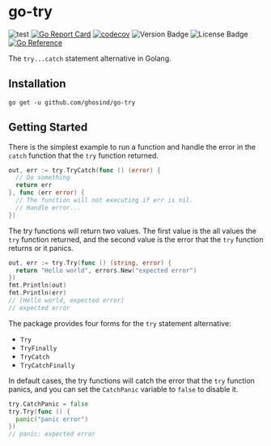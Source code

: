 # go-try

![test](https://github.com/ghosind/go-try/workflows/test/badge.svg)
[![Go Report Card](https://goreportcard.com/badge/github.com/ghosind/go-try)](https://goreportcard.com/report/github.com/ghosind/go-try)
[![codecov](https://codecov.io/gh/ghosind/go-try/branch/main/graph/badge.svg)](https://codecov.io/gh/ghosind/go-try)
![Version Badge](https://img.shields.io/github/v/release/ghosind/go-try)
![License Badge](https://img.shields.io/github/license/ghosind/go-try)
[![Go Reference](https://pkg.go.dev/badge/github.com/ghosind/go-try.svg)](https://pkg.go.dev/github.com/ghosind/go-try)

The `try...catch` statement alternative in Golang.

## Installation

```
go get -u github.com/ghosind/go-try
```

## Getting Started

There is the simplest example to run a function and handle the error in the `catch` function that the `try` function returned.

```go
out, err := try.TryCatch(func () (error) {
  // Do something
  return err
}, func (err error) {
  // The function will not executing if err is nil.
  // Handle error...
})
```

The try functions will return two values. The first value is the all values the `try` function returned, and the second value is the error that the `try` function returns or it panics.

```go
out, err := try.Try(func () (string, error) {
  return "Hello world", errors.New("expected error")
})
fmt.Println(out)
fmt.Println(err)
// [Hello world, expected error]
// expected error
```

The package provides four forms for the `try` statement alternative:

- `Try`
- `TryFinally`
- `TryCatch`
- `TryCatchFinally`

In default cases, the try functions will catch the error that the `try` function panics, and you can set the `CatchPanic` variable to `false` to disable it.

```go
try.CatchPanic = false
try.Try(func () {
  panic("panic error")
})
// panic: expected error
```
